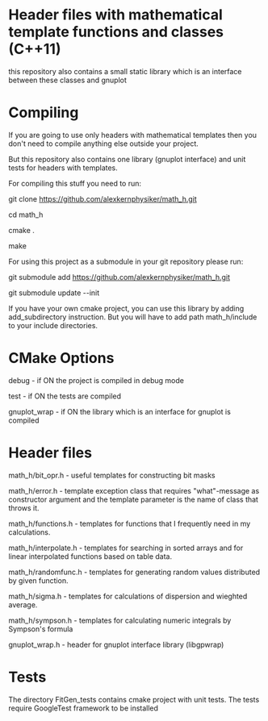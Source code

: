 Header files with mathematical template functions and classes (C++11)
====================================================================

this repository also contains a small static library which is an interface between these classes and gnuplot




Compiling
=========

If you are going to use only headers with mathematical templates then you don't need to compile anything else outside your project.

But this repository also contains one library (gnuplot interface) and unit tests for headers with templates.

For compiling this stuff you need to run:

git clone https://github.com/alexkernphysiker/math_h.git

cd math_h

cmake .

make

For using this project as a submodule in your git repository please run:

git submodule add https://github.com/alexkernphysiker/math_h.git

git submodule update --init

If you have your own cmake project, you can use this library by adding add_subdirectory instruction.
But you will have to add path math_h/include to your include directories.



CMake Options
=============

debug - if ON the project is compiled in debug mode

test - if ON the tests are compiled

gnuplot_wrap - if ON the library which is an interface for gnuplot is compiled


Header files
============

math_h/bit_opr.h - useful templates for constructing bit masks

math_h/error.h - template exception class that requires "what"-message as constructor argument 
and the template parameter is the name of class that throws it.

math_h/functions.h - templates for functions that I frequently need in my calculations.

math_h/interpolate.h - templates for searching in sorted arrays and for linear interpolated functions based on table data.

math_h/randomfunc.h - templates for generating random values distributed by given function.

math_h/sigma.h - templates for calculations of dispersion and wieghted average.

math_h/sympson.h - templates for calculating numeric integrals by Sympson's formula

gnuplot_wrap.h - header for gnuplot interface library (libgpwrap)



Tests
=====

The directory FitGen_tests contains cmake project with unit tests.
The tests require GoogleTest framework to be installed
